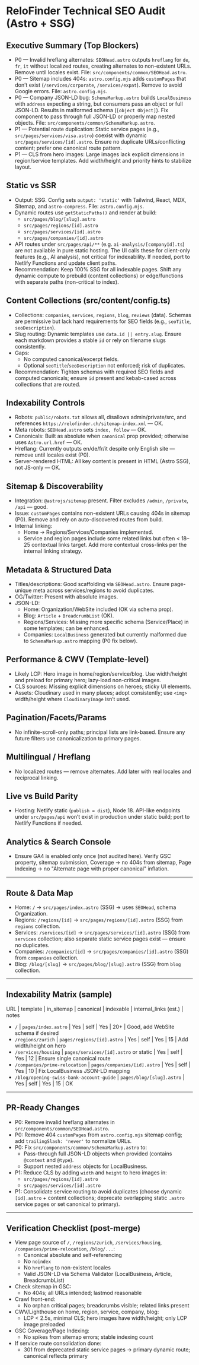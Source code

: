 # ReloFinder Technical SEO Audit (Astro + SSG)

## Executive Summary (Top Blockers)
- P0 — Invalid hreflang alternates: `SEOHead.astro` outputs `hreflang` for `de`, `fr`, `it` without localized routes, creating alternates to non-existent URLs. Remove until locales exist. File: `src/components/common/SEOHead.astro`.
- P0 — Sitemap includes 404s: `astro.config.mjs` adds `customPages` that don’t exist (`/services/corporate`, `/services/expat`). Remove to avoid Google errors. File: `astro.config.mjs`.
- P0 — Company JSON-LD bug: `SchemaMarkup.astro` builds `LocalBusiness` with `address` expecting a string, but consumers pass an object or full JSON-LD. Results in malformed schema (`[object Object]`). Fix component to pass through full JSON-LD or properly map nested objects. File: `src/components/common/SchemaMarkup.astro`.
- P1 — Potential route duplication: Static service pages (e.g., `src/pages/services/visa.astro`) coexist with dynamic `src/pages/services/[id].astro`. Ensure no duplicate URLs/conflicting content; prefer one canonical route pattern.
- P1 — CLS from hero images: Large images lack explicit dimensions in region/service templates. Add width/height and priority hints to stabilize layout.

## Static vs SSR
- Output: SSG. Config sets `output: 'static'` with Tailwind, React, MDX, Sitemap, and `astro-compress`. File: `astro.config.mjs`.
- Dynamic routes use `getStaticPaths()` and render at build:
  - `src/pages/blog/[slug].astro`
  - `src/pages/regions/[id].astro`
  - `src/pages/services/[id].astro`
  - `src/pages/companies/[id].astro`
- API routes under `src/pages/api/**` (e.g. `ai-analysis/[companyId].ts`) are not available in pure static hosting. The UI calls these for client-only features (e.g., AI analysis), not critical for indexability. If needed, port to Netlify Functions and update client paths.
- Recommendation: Keep 100% SSG for all indexable pages. Shift any dynamic compute to prebuild (content collections) or edge/functions with separate paths (non-critical to index).

## Content Collections (src/content/config.ts)
- Collections: `companies`, `services`, `regions`, `blog`, `reviews` (data). Schemas are permissive but lack hard requirements for SEO fields (e.g., `seoTitle`, `seoDescription`).
- Slug routing: Dynamic templates use `data.id || entry.slug`. Ensure each markdown provides a stable `id` or rely on filename slugs consistently.
- Gaps:
  - No computed canonical/excerpt fields.
  - Optional `seoTitle`/`seoDescription` not enforced; risk of duplicates.
- Recommendation: Tighten schemas with required SEO fields and computed canonicals; ensure `id` present and kebab-cased across collections that are routed.

## Indexability Controls
- Robots: `public/robots.txt` allows all, disallows admin/private/src, and references `https://relofinder.ch/sitemap-index.xml` — OK.
- Meta robots: `SEOHead.astro` sets `index, follow` — OK.
- Canonicals: Built as absolute when `canonical` prop provided; otherwise uses `Astro.url.href` — OK.
- Hreflang: Currently outputs en/de/fr/it despite only English site — remove until locales exist (P0).
- Server-rendered HTML: All key content is present in HTML (Astro SSG), not JS-only — OK.

## Sitemap & Discoverability
- Integration: `@astrojs/sitemap` present. Filter excludes `/admin`, `/private`, `/api` — good.
- Issue: `customPages` contains non-existent URLs causing 404s in sitemap (P0). Remove and rely on auto-discovered routes from build.
- Internal linking:
  - Home → Regions/Services/Companies implemented.
  - Service and region pages include some related links but often < 18–25 contextual links target. Add more contextual cross-links per the internal linking strategy.

## Metadata & Structured Data
- Titles/descriptions: Good scaffolding via `SEOHead.astro`. Ensure page-unique meta across services/regions to avoid duplicates.
- OG/Twitter: Present with absolute images.
- JSON-LD:
  - Home: Organization/WebSite included (OK via schema prop).
  - Blog: `Article` + `BreadcrumbList` (OK).
  - Regions/Services: Missing more specific schema (Service/Place) in some templates; can be enhanced.
  - Companies: `LocalBusiness` generated but currently malformed due to `SchemaMarkup.astro` mapping (P0 fix below).

## Performance & CWV (Template-level)
- Likely LCP: Hero image in home/region/service/blog. Use width/height and preload for primary hero; lazy-load non-critical images.
- CLS sources: Missing explicit dimensions on heroes; sticky UI elements.
- Assets: Cloudinary used in many places; adopt consistently; use `<img>` width/height where `CloudinaryImage` isn’t used.

## Pagination/Facets/Params
- No infinite-scroll-only paths; principal lists are link-based. Ensure any future filters use canonicalization to primary pages.

## Multilingual / Hreflang
- No localized routes — remove alternates. Add later with real locales and reciprocal linking.

## Live vs Build Parity
- Hosting: Netlify static (`publish = dist`), Node 18. API-like endpoints under `src/pages/api` won’t exist in production under static build; port to Netlify Functions if needed.

## Analytics & Search Console
- Ensure GA4 is enabled only once (not audited here). Verify GSC property, sitemap submission, Coverage → no 404s from sitemap, Page Indexing → no "Alternate page with proper canonical" inflation.

---

## Route & Data Map
- Home: `/` → `src/pages/index.astro` (SSG) → uses `SEOHead`, schema Organization.
- Regions: `/regions/[id]` → `src/pages/regions/[id].astro` (SSG) from `regions` collection.
- Services: `/services/[id]` → `src/pages/services/[id].astro` (SSG) from `services` collection; also separate static service pages exist — ensure no duplicates.
- Companies: `/companies/[id]` → `src/pages/companies/[id].astro` (SSG) from `companies` collection.
- Blog: `/blog/[slug]` → `src/pages/blog/[slug].astro` (SSG) from `blog` collection.

---

## Indexability Matrix (sample)
URL | template | in_sitemap | canonical | indexable | internal_links (est.) | notes
- `/` | `pages/index.astro` | Yes | self | Yes | 20+ | Good, add WebSite schema if desired
- `/regions/zurich` | `pages/regions/[id].astro` | Yes | self | Yes | 15 | Add width/height on hero
- `/services/housing` | `pages/services/[id].astro` or static | Yes | self | Yes | 12 | Ensure single canonical route
- `/companies/prime-relocation` | `pages/companies/[id].astro` | Yes | self | Yes | 10 | Fix LocalBusiness JSON-LD mapping
- `/blog/opening-swiss-bank-account-guide` | `pages/blog/[slug].astro` | Yes | self | Yes | 15 | OK

---

## PR-Ready Changes
- P0: Remove invalid hreflang alternates in `src/components/common/SEOHead.astro`.
- P0: Remove 404 `customPages` from `astro.config.mjs` sitemap config; add `trailingSlash: 'never'` to normalize URLs.
- P0: Fix `src/components/common/SchemaMarkup.astro` to:
  - Pass-through full JSON-LD objects when provided (contains `@context` and `@type`).
  - Support nested `address` objects for LocalBusiness.
- P1: Reduce CLS by adding `width` and `height` to hero images in:
  - `src/pages/regions/[id].astro`
  - `src/pages/services/[id].astro`
- P1: Consolidate service routing to avoid duplicates (choose dynamic `[id].astro` + content collections; deprecate overlapping static `.astro` service pages or set canonical to primary).

---

## Verification Checklist (post-merge)
- View page source of `/`, `/regions/zurich`, `/services/housing`, `/companies/prime-relocation`, `/blog/...`:
  - Canonical absolute and self-referencing
  - No `noindex`
  - No `hreflang` to non-existent locales
  - Valid JSON-LD via Schema Validator (LocalBusiness, Article, BreadcrumbList)
- Check sitemap in GSC:
  - No 404s; all URLs intended; lastmod reasonable
- Crawl front-end:
  - No orphan critical pages; breadcrumbs visible; related links present
- CWV/Lighthouse on home, region, service, company, blog:
  - LCP < 2.5s, minimal CLS; hero images have width/height; only LCP image preloaded
- GSC Coverage/Page Indexing:
  - No spikes from sitemap errors; stable indexing count
- If service route consolidation done:
  - 301 from deprecated static service pages → primary dynamic route; canonical reflects primary 